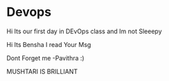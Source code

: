 # Devops


Hi Its our first day in DEvOps class
and Im not Sleeepy

Hi Its Bensha I read Your Msg

Dont Forget me -Pavithra :)

MUSHTARI IS BRILLIANT
